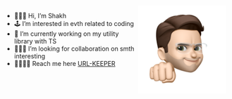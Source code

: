 <img src="https://github.com/shkholikov/shkholikov/blob/main/5c9af1ed4f4032acbd36d3100d4c03e8-sticker.png" min-width="100px" max-width="100px" width="200px" align="right" alt="avatar">

* 🧑🏻‍💻 Hi, I’m Shakh
* 🕹 I’m interested in evth related to coding
* 📓 I’m currently working on my utility library with TS
* 🕵🏻‍♂️ I’m looking for collaboration on smth interesting
* 🫱🏻‍🫲🏼 Reach me here [URL-KEEPER](https://shkholikov.github.io/URL-KEEPER/)

<!---
shkholikov/shkholikov is a ✨ special ✨ repository because its `README.md` (this file) appears on your GitHub profile.
You can click the Preview link to take a look at your changes.
--->
